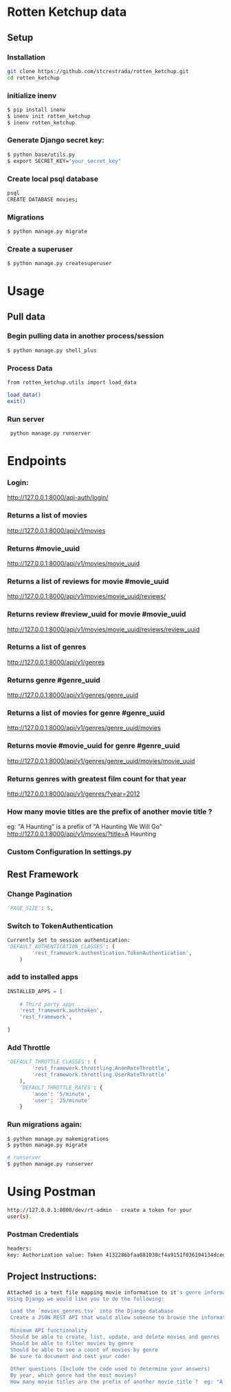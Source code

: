 # Rotten Ketchup data

## Setup
### Installation

```sh
git clone https://github.com/stcrestrada/rotten_ketchup.git
cd rotten_ketchup
```
    
### initialize inenv

```sh
$ pip install inenv
$ inenv init rotten_ketchup
$ inenv rotten_ketchup

```
    
### Generate Django secret key:

```sh
$ python base/utils.py
$ export SECRET_KEY="your_secret_key"
```


### Create local psql database
```sh
psql
CREATE DATABASE movies;
```

### Migrations

```sh
$ python manage.py migrate
```

### Create a superuser
```sh
$ python manage.py createsuperuser
```

# Usage

## Pull data
 
### Begin pulling data in another process/session

```sh
$ python manage.py shell_plus
```


### Process Data

```sh
from rotten_ketchup.utils import load_data

load_data()
exit()
```

### Run server

```sh
 python manage.py runserver
```

# Endpoints

### Login:
http://127.0.0.1:8000/api-auth/login/

### Returns a list of movies
http://127.0.0.1:8000/api/v1/movies

### Returns #movie_uuid
http://127.0.0.1:8000/api/v1/movies/movie_uuid

### Returns a list of reviews for movie #movie_uuid
http://127.0.0.1:8000/api/v1/movies/movie_uuid/reviews/

### Returns review #review_uuid for movie #movie_uuid
http://127.0.0.1:8000/api/v1/movies/movie_uuid/reviews/review_uuid

### Returns a list of genres
http://127.0.0.1:8000/api/v1/genres

### Returns genre #genre_uuid
http://127.0.0.1:8000/api/v1/genres/genre_uuid

### Returns a list of movies for genre #genre_uuid
http://127.0.0.1:8000/api/v1/genres/genre_uuid/movies

### Returns movie #movie_uuid for genre #genre_uuid
http://127.0.0.1:8000/api/v1/genres/genre_uuid/movies/movie_uuid

### Returns genres with greatest film count for that year
http://127.0.0.1:8000/api/v1/genres/?year=2012

### How many movie titles are the prefix of another movie title ?  
eg: "A Haunting" is a prefix of "A Haunting We Will Go"
http://127.0.0.1:8000/api/v1/movies/?title=A Haunting
 
                   

### Custom Configuration In settings.py
 
## Rest Framework 

     
### Change Pagination

```python
'PAGE_SIZE': 5,
```

### Switch to TokenAuthentication

```python
Currently Set to session authentication:
'DEFAULT_AUTHENTICATION_CLASSES': (
        'rest_framework.authentication.TokenAuthentication',
    )
```

### add to installed apps

```python
INSTALLED_APPS = [
   
    # Third party apps
    'rest_framework.authtoken',
    'rest_framework',
   
]
```

### Add Throttle

```python
'DEFAULT_THROTTLE_CLASSES': (
        'rest_framework.throttling.AnonRateThrottle',
        'rest_framework.throttling.UserRateThrottle'
    ),
    'DEFAULT_THROTTLE_RATES': {
        'anon': '5/minute',
        'user': '25/minute'
    }
```

### Run migrations again:

```sh
$ python manage.py makemigrations
$ python manage.py migrate

# runserver
$ python manage.py runserver
```
 
# Using Postman

```sh
http://127.0.0.1:8000/dev/rt-admin - create a token for your
user(s).
```

### Postman Credentials
```sh
headers: 
key: Authorization value: Token 4132286bfaa881030cf4a9151f036194134dced0
```
    
## Project Instructions:
```sh
Attached is a text file mapping movie information to it's genre information. 
Using Django we would like you to do the following:

 Load the `movies_genres.tsv` into the Django database
 Create a JSON REST API that would allow someone to browse the information
  
 Minimum API functionality
 Should be able to create, list, update, and delete movies and genres
 Should be able to filter movies by genre
 Should be able to see a count of movies by genre
 Be sure to document and test your code!
  
 Other questions (Include the code used to determine your answers)
 By year, which genre had the most movies?
 How many movie titles are the prefix of another movie title ?  eg: "A Haunting" is a prefix of "A Haunting We Will Go"


```

    